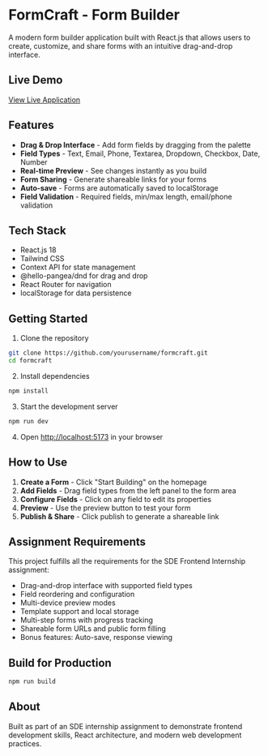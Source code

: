# FormCraft - Form Builder

A modern form builder application built with React.js that allows users to create, customize, and share forms with an intuitive drag-and-drop interface.

## Live Demo
[View Live Application](https://form-builder-three-rho.vercel.app)

## Features

- **Drag & Drop Interface** - Add form fields by dragging from the palette
- **Field Types** - Text, Email, Phone, Textarea, Dropdown, Checkbox, Date, Number
- **Real-time Preview** - See changes instantly as you build
- **Form Sharing** - Generate shareable links for your forms
- **Auto-save** - Forms are automatically saved to localStorage
- **Field Validation** - Required fields, min/max length, email/phone validation

## Tech Stack

- React.js 18
- Tailwind CSS
- Context API for state management
- @hello-pangea/dnd for drag and drop
- React Router for navigation
- localStorage for data persistence

## Getting Started

1. Clone the repository
```bash
git clone https://github.com/yourusername/formcraft.git
cd formcraft
```

2. Install dependencies


```bash
npm install
```

3. Start the development server


```bash
npm run dev
```

4. Open [http://localhost:5173](http://localhost:5173) in your browser


## How to Use

1. **Create a Form** - Click "Start Building" on the homepage
2. **Add Fields** - Drag field types from the left panel to the form area
3. **Configure Fields** - Click on any field to edit its properties
4. **Preview** - Use the preview button to test your form
5. **Publish & Share** - Click publish to generate a shareable link


## Assignment Requirements

This project fulfills all the requirements for the SDE Frontend Internship assignment:

-  Drag-and-drop interface with supported field types
-  Field reordering and configuration
-  Multi-device preview modes
-  Template support and local storage
-  Multi-step forms with progress tracking
-  Shareable form URLs and public form filling
-  Bonus features: Auto-save, response viewing


## Build for Production

```bash
npm run build
```

## About

Built as part of an SDE internship assignment to demonstrate frontend development skills, React architecture, and modern web development practices.
